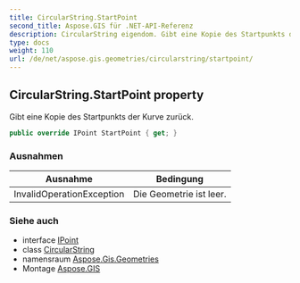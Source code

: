 ```yaml
---
title: CircularString.StartPoint
second_title: Aspose.GIS für .NET-API-Referenz
description: CircularString eigendom. Gibt eine Kopie des Startpunkts der Kurve zurück.
type: docs
weight: 110
url: /de/net/aspose.gis.geometries/circularstring/startpoint/
---
```

## CircularString.StartPoint property

Gibt eine Kopie des Startpunkts der Kurve zurück.

```csharp
public override IPoint StartPoint { get; }
```

### Ausnahmen

| Ausnahme | Bedingung |
| --- | --- |
| InvalidOperationException | Die Geometrie ist leer. |

### Siehe auch

* interface [IPoint](../../ipoint/)
* class [CircularString](../)
* namensraum [Aspose.Gis.Geometries](../../circularstring/)
* Montage [Aspose.GIS](../../../)


